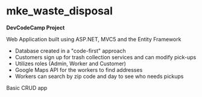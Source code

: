 # mke_waste_disposal

**DevCodeCamp Project**

Web Application built using ASP.NET, MVC5 and the Entity Framework
- Database created in a "code-first" approach
- Customers sign up for trash collection services and can modify pick-ups
- Utilizes roles (Admin, Worker and Customer)
- Google Maps API for the workers to find addresses
- Workers can search by zip code and day to see who needs pickups

Basic CRUD app
